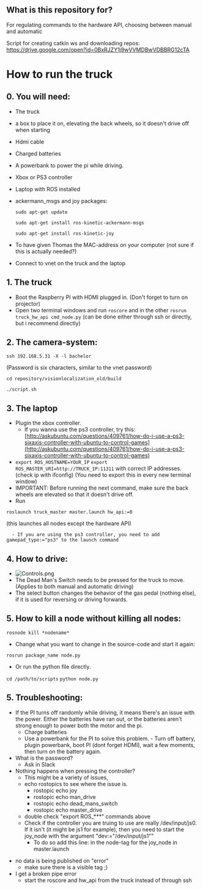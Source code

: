 ## What is this repository for? ##
For regulating commands to the hardware API, choosing between manual and automatic

Script for creating catkin ws and downloading repos: https://drive.google.com/open?id=0BxRJZY1j9wVVMDBwVDBBRG12cTA

# How to run the truck #

## 0. You will need: ##
* The truck
* a box to place it on, elevating the back wheels, so it doesn't drive off when starting
* Hdmi cable
* Charged batteries
* A powerbank to power the pi while driving.
* Xbox or PS3 controller
* Laptop with ROS installed
* ackermann_msgs and joy packages: 

    `sudo apt-get update`

    `sudo apt-get install ros-kinetic-ackermann-msgs`

    `sudo apt-get install ros-kinetic-joy`


* To have given Thomas the MAC-address on your computer (not sure if this is actually needed?)
* Connect to vnet on the truck and the laptop

## 1. The truck ##
   * Boot the Raspberry PI with HDMI plugged in. (Don't forget to turn on projector)
   * Open two terminal windows and run `roscore` and in the other `rosrun truck_hw_api cmd_node.py` (can be done either through ssh or directly, but i recommend directly)
   
## 2. The camera-system: ##
 
`ssh 192.168.5.31 -X -l bachelor`


 (Password is six characters, similar to the vnet password)
   

`cd repository/visionlocalization_old/build`


`./script.sh`

   
## 3. The laptop ##
   * Plugin the xbox controller.
      - If you wanna use the ps3 controller, try this: [http://askubuntu.com/questions/409761/how-do-i-use-a-ps3-sixaxis-controller-with-ubuntu-to-control-games](http://askubuntu.com/questions/409761/how-do-i-use-a-ps3-sixaxis-controller-with-ubuntu-to-control-games)
   * `export ROS_HOSTNAME=YOUR_IP` `export ROS_MASTER_URI=http://TRUCK_IP:11311` with correct IP addresses. (check ip with ifconfig) (You need to export this in every new terminal window)
* IMPORTANT: Before running the next command, make sure the back wheels are elevated so that it doesn't drive off.
* Run 


`roslaunch truck_master master.launch hw_api:=0`


 (this launches all nodes except the hardware API)


      - If you are using the ps3 controller, you need to add gamepad_type:="ps3" to the launch command
   
## 4. How to drive: ##
   - ![Controls.png](https://bitbucket.org/repo/nqxL85/images/3204438201-Untitled.png)
   - The Dead Man's Switch needs to be pressed for the truck to move. (Applies to both manual and automatic driving)
   - The select button changes the behavior of the gas pedal (nothing else), if it is used for reversing or driving forwards.

## 5. How to kill a node without killing all nodes: ##
    

`rosnode kill *nodename*`

* Change what you want to change in the source-code and start it again:

`rosrun package_name node.py`
 
* Or run the python file directly.

`cd /path/to/scripts`
`python node.py`
## 5. Troubleshooting:  
   *  If the PI turns off randomly while driving, it means there's an issue with the power. Either the batteries have ran out, or the batteries aren't strong enough to power both the     motor and the pi.
       - Charge batteries
       - Use a powerbank for the PI to solve this problem.
             - Turn off battery, plugin powerbank, boot PI (dont forget HDMI), wait a few moments, then turn on the battery again.
   * What is the password?
      - Ask in Slack
   * Nothing happens when pressing the controller?
       - This might be a variety of issues, 
       - echo rostopics to see where the issue is.
           - rostopic echo joy
           - rostopic echo man_drive
           - rostopic echo dead_mans_switch
           - rostopic echo master_drive
       - double check "export ROS_***" commands above
       - Check if the controller you are truing to use are really /dev/input/js0. If it isn't (it might be js1 for example), 
         then you need to start the joy_node with the argument "dev:="/dev/input/js1""
         - To do so add this line:
             <param name="dev" type="string" value="/dev/input/js1" />
            in the node-tag for the joy_node in master.launch
   - no data is being published on "error"
      - make sure there is a visible tag ;)
   - I get a broken pipe error
      - start the roscore and hw_api from the truck instead of through ssh